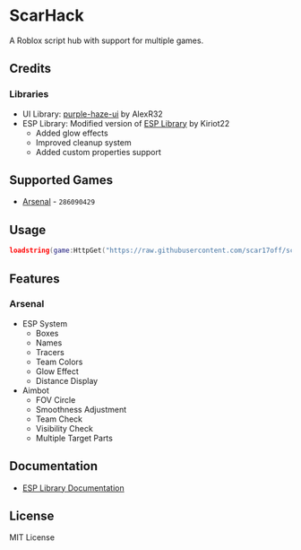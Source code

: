 # ScarHack

A Roblox script hub with support for multiple games.

## Credits

### Libraries
- UI Library: [purple-haze-ui](https://github.com/Averiias/purple-haze-pf) by AlexR32
- ESP Library: Modified version of [ESP Library](https://kiriot22.com/releases/ESP.lua) by Kiriot22
  - Added glow effects
  - Improved cleanup system
  - Added custom properties support

## Supported Games

- [Arsenal](places/286090429.lua) - `286090429`

## Usage

```lua
loadstring(game:HttpGet("https://raw.githubusercontent.com/scar17off/scarhack/refs/heads/main/main.lua"))()
```

## Features

### Arsenal
- ESP System
  - Boxes
  - Names
  - Tracers
  - Team Colors
  - Glow Effect
  - Distance Display
- Aimbot
  - FOV Circle
  - Smoothness Adjustment
  - Team Check
  - Visibility Check
  - Multiple Target Parts

## Documentation
- [ESP Library Documentation](libraries/ESP.md)

## License
MIT License